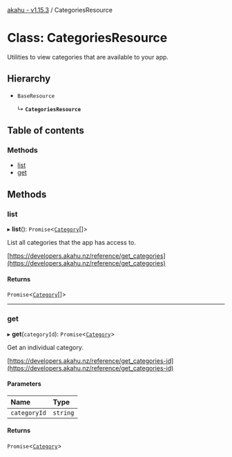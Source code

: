 [akahu - v1.15.3](../README.md) / CategoriesResource

# Class: CategoriesResource

Utilities to view categories that are available to your app.

## Hierarchy

- `BaseResource`

  ↳ **`CategoriesResource`**

## Table of contents

### Methods

- [list](CategoriesResource.md#list)
- [get](CategoriesResource.md#get)

## Methods

### list

▸ **list**(): `Promise`<[`Category`](../README.md#category)[]\>

List all categories that the app has access to.

[https://developers.akahu.nz/reference/get_categories](https://developers.akahu.nz/reference/get_categories)

#### Returns

`Promise`<[`Category`](../README.md#category)[]\>

___

### get

▸ **get**(`categoryId`): `Promise`<[`Category`](../README.md#category)\>

Get an individual category.

[https://developers.akahu.nz/reference/get_categories-id](https://developers.akahu.nz/reference/get_categories-id)

#### Parameters

| Name | Type |
| :------ | :------ |
| `categoryId` | `string` |

#### Returns

`Promise`<[`Category`](../README.md#category)\>
